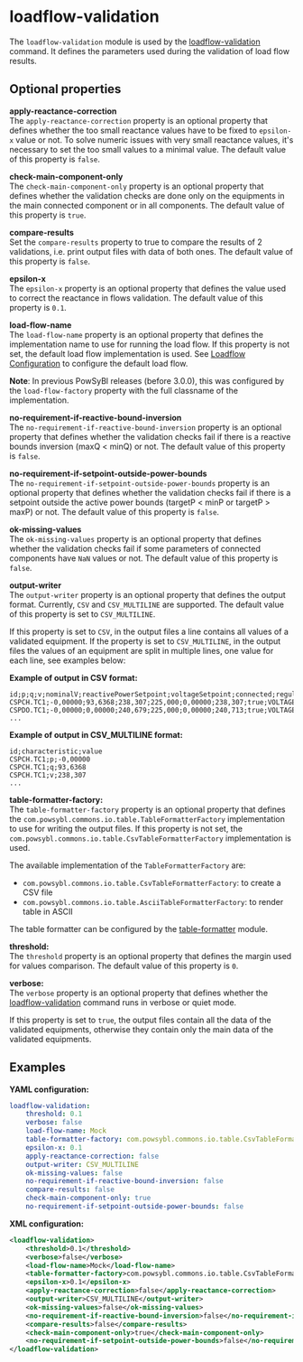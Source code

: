 # loadflow-validation
The `loadflow-validation` module is used by the [loadflow-validation](../itools/loadflow-validation.md) command. It defines the parameters used during the validation of load flow results.

## Optional properties

**apply-reactance-correction**  
The `apply-reactance-correction` property is an optional property that defines whether the too small reactance values have to be fixed to `epsilon-x` value or not. To solve numeric issues with very small reactance values, it's necessary to set the too small values to a minimal value. The default value of this property is `false`.

**check-main-component-only**  
The `check-main-component-only` property is an optional property that defines whether the validation checks are done only on the equipments in the main connected component or in all components. The default value of this property is `true`.

**compare-results**  
Set the `compare-results` property to true to compare the results of 2 validations, i.e. print output files with data of both ones. The default value of this property is `false`.

**epsilon-x**  
The `epsilon-x` property is an optional property that defines the value used to correct the reactance in flows validation. The default value of this property is `0.1`.

**load-flow-name**  
The `load-flow-name` property is an optional property that defines the implementation name to use for running the load flow. If this property is not set, the default load flow implementation is used. See [Loadflow Configuration](load-flow.md) to configure the default load flow.

**Note**: In previous PowSyBl releases (before 3.0.0), this was configured by the `load-flow-factory` property with the full classname of the implementation.

**no-requirement-if-reactive-bound-inversion**  
The `no-requirement-if-reactive-bound-inversion` property is an optional property that defines whether the validation checks fail if there is a reactive bounds inversion (maxQ < minQ) or not. The default value of this property is `false`.

**no-requirement-if-setpoint-outside-power-bounds**  
The `no-requirement-if-setpoint-outside-power-bounds` property is an optional property that defines whether the validation checks fail if there is a setpoint outside the active power bounds (targetP < minP or targetP > maxP) or not. The default value of this property is `false`.

**ok-missing-values**  
The `ok-missing-values` property is an optional property that defines whether the validation checks fail if some parameters of connected components have `NaN` values or not. The default value of this property is `false`.

**output-writer**  
The `output-writer` property is an optional property that defines the output format. Currently, `CSV` and `CSV_MULTILINE` are supported. The default value of this property is set to `CSV_MULTILINE`.

If this property is set to `CSV`, in the output files a line contains all values of a validated equipment. If the property is set to `CSV_MULTILINE`, in the output files the values of an equipment are split in multiple lines, one value for each line, see examples below:

**Example of output in CSV format:**
```csv
id;p;q;v;nominalV;reactivePowerSetpoint;voltageSetpoint;connected;regulationMode;bMin;bMax;mainComponent;validation
CSPCH.TC1;-0,00000;93,6368;238,307;225,000;0,00000;238,307;true;VOLTAGE;-0,00197531;0,00493827;true;success
CSPDO.TC1;-0,00000;0,00000;240,679;225,000;0,00000;240,713;true;VOLTAGE;-0,00493827;0,00493827;true;success
...
```

**Example of output in CSV_MULTILINE format:**
```csv
id;characteristic;value
CSPCH.TC1;p;-0,00000
CSPCH.TC1;q;93,6368
CSPCH.TC1;v;238,307
...
```

**table-formatter-factory:**  
The `table-formatter-factory` property is an optional property that defines the `com.powsybl.commons.io.table.TableFormatterFactory` implementation to use for writing the output files. If this property is not set, the `com.powsybl.commons.io.table.CsvTableFormatterFactory` implementation is used.

The available implementation of the `TableFormatterFactory` are:
- `com.powsybl.commons.io.table.CsvTableFormatterFactory`: to create a CSV file
- `com.powsybl.commons.io.table.AsciiTableFormatterFactory`: to render table in ASCII

The table formatter can be configured by the [table-formatter](table-formatter.md) module.

**threshold:**  
The `threshold` property is an optional property that defines the margin used for values comparison. The default value of this property is `0`.

**verbose:**  
The `verbose` property is an optional property that defines whether the [loadflow-validation](../itools/loadflow-validation.md) command runs in verbose or quiet mode.

If this property is set to `true`, the output files contain all the data of the validated equipments, otherwise they contain only the main data of the validated equipments.

## Examples

**YAML configuration:**
```yaml
loadflow-validation:
    threshold: 0.1
    verbose: false
    load-flow-name: Mock
    table-formatter-factory: com.powsybl.commons.io.table.CsvTableFormatterFactory
    epsilon-x: 0.1
    apply-reactance-correction: false
    output-writer: CSV_MULTILINE
    ok-missing-values: false
    no-requirement-if-reactive-bound-inversion: false
    compare-results: false
    check-main-component-only: true
    no-requirement-if-setpoint-outside-power-bounds: false
```

**XML configuration:**
```xml
<loadflow-validation>
    <threshold>0.1</threshold>
    <verbose>false</verbose>
    <load-flow-name>Mock</load-flow-name>
    <table-formatter-factory>com.powsybl.commons.io.table.CsvTableFormatterFactory</table-formatter-factory>
    <epsilon-x>0.1</epsilon-x>
    <apply-reactance-correction>false</apply-reactance-correction>
    <output-writer>CSV_MULTILINE</output-writer>
    <ok-missing-values>false</ok-missing-values>
    <no-requirement-if-reactive-bound-inversion>false</no-requirement-if-reactive-bound-inversion>
    <compare-results>false</compare-results>
    <check-main-component-only>true</check-main-component-only>
    <no-requirement-if-setpoint-outside-power-bounds>false</no-requirement-if-setpoint-outside-power-bounds>
</loadflow-validation>
```
